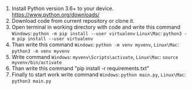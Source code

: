 1. Install Python version 3.6+ to your device. https://www.python.org/downloads/
2. Download code from current repository or clone it.
3. Open terminal in working directory with code and write this command `Windows`: `python -m pip install --user virtualenv` `Linux\Mac`: `python3 -m pip install --user virtualenv`
4. Than write this command `Windows`: `python -m venv myvenv`, `Linux\Mac`: `python3 -m venv myvenv`
5. Write command `Windows`: `myvenv\Scripts\activate`, `Linux\Mac`: `source myvenv/bin/activate`
6. Than write this command "pip install -r requirements.txt"
7. Finally to start work write command `Windows`: `python main.py`, `Linux\Mac`: `python3 main.py`